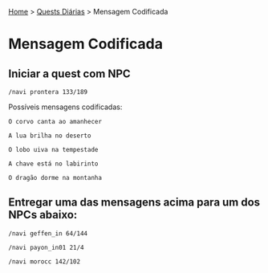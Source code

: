 [Home](../README.md) > [Quests Diárias](./README.md) > Mensagem Codificada

# Mensagem Codificada

## Iniciar a quest com NPC

```
/navi prontera 133/189
```

Possíveis mensagens codificadas:

```
O corvo canta ao amanhecer
```
```
A lua brilha no deserto
```
```
O lobo uiva na tempestade
```
```
A chave está no labirinto
```
```
O dragão dorme na montanha
```

## Entregar uma das mensagens acima para um dos NPCs abaixo:

```
/navi geffen_in 64/144
```
```
/navi payon_in01 21/4
```
```
/navi morocc 142/102
```
